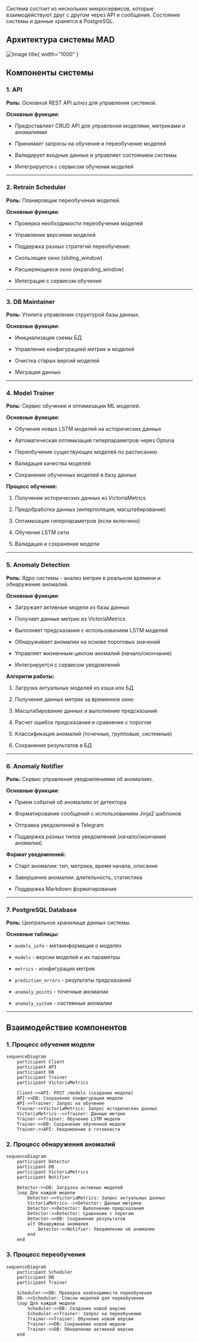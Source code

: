 Система состоит из нескольких микросервисов, которые взаимодействуют друг с другом через API и сообщения. Состояние системы и данные хранятся в PostgreSQL.

## Архитектура системы MAD
![Image title](../images/MAD.png){ width="1000" }

## Компоненты системы

### 1. API
**Роль:** Основной REST API шлюз для управления системой.

**Основные функции:**

-  Предоставляет CRUD API для управления моделями, метриками и аномалиями

-  Принимает запросы на обучение и переобучение моделей

-  Валидирует входные данные и управляет состоянием системы

-  Интегрируется с сервисом обучения моделей

---

### 2. Retrain Scheduler
**Роль:** Планировщик переобучения моделей.

**Основные функции:**

-  Проверка необходимости переобучения моделей

-  Управление версиями моделей

-  Поддержка разных стратегий переобучения:
  
-  Скользящее окно (sliding_window)
  
-  Расширяющееся окно (expanding_window)

-  Интеграция с сервисом обучения
  
---

### 3. DB Maintainer
**Роль:** Утилита управления структурой базы данных.

**Основные функции:**

-  Инициализация схемы БД

-  Управление конфигурацией метрик и моделей

-  Очистка старых версий моделей

-  Миграции данных

---
### 4. Model Trainer
**Роль:** Сервис обучения и оптимизации ML моделей.

**Основные функции:**

-  Обучение новых LSTM моделей на исторических данных

-  Автоматическая оптимизация гиперпараметров через Optuna

-  Переобучение существующих моделей по расписанию

-  Валидация качества моделей

-  Сохранение обученных моделей в базу данных

**Процесс обучения:**
1. Получение исторических данных из VictoriaMetrics

2. Предобработка данных (интерполяция, масштабирование)

3. Оптимизация гиперпараметров (если включено)

4. Обучение LSTM сети

5. Валидация и сохранение модели

---

### 5. Anomaly Detection

**Роль:** Ядро системы - анализ метрик в реальном времени и обнаружение аномалий.

**Основные функции:**

-  Загружает активные модели из базы данных

-  Получает данные метрик из VictoriaMetrics

-  Выполняет предсказания с использованием LSTM моделей

-  Обнаруживает аномалии на основе пороговых значений

-  Управляет жизненным циклом аномалий (начало/окончание)

-  Интегрируется с сервисом уведомлений

**Алгоритм работы:**
1. Загрузка актуальных моделей из кэша или БД

2. Получение данных метрик за временное окно

3. Масштабирование данных и выполнение предсказаний

4. Расчет ошибок предсказания и сравнение с порогом

5. Классификация аномалий (точечные, групповые, системные)

6. Сохранение результатов в БД

---

### 6. Anomaly Notifier
**Роль:** Сервис управления уведомлениями об аномалиях.

**Основные функции:**

-  Прием событий об аномалиях от детектора

-  Форматирование сообщений с использованием Jinja2 шаблонов

-  Отправка уведомлений в Telegram

-  Поддержка разных типов уведомлений (начало/окончание аномалии)

**Формат уведомлений:**

-  Старт аномалии: тип, метрика, время начала, описание

-  Завершение аномалии: длительность, статистика

-  Поддержка Markdown форматирования

---

### 7. PostgreSQL Database
**Роль:** Центральное хранилище данных системы.

**Основные таблицы:**

-  `models_info` - метаинформация о моделях

-  `models` - версии моделей и их параметры

-  `metrics` - конфигурация метрик

-  `prediction_errors` - результаты предсказаний

-  `anomaly_points` - точечные аномалии

-  `anomaly_system` - системные аномалии

---

## Взаимодействие компонентов

### 1. Процесс обучения модели
```mermaid
sequenceDiagram
    participant Client
    participant API
    participant DB
    participant Trainer
    participant VictoriaMetrics

    Client->>API: POST /models (создание модели)
    API->>DB: Сохранение конфигурации модели
    API->>Trainer: Запрос на обучение
    Trainer->>VictoriaMetrics: Запрос исторических данных
    VictoriaMetrics-->>Trainer: Данные метрик
    Trainer->>Trainer: Обучение LSTM модели
    Trainer->>DB: Сохранение обученной модели
    Trainer->>API: Уведомление о готовности
```

### 2. Процесс обнаружения аномалий
```mermaid
sequenceDiagram
    participant Detector
    participant DB
    participant VictoriaMetrics
    participant Notifier

    Detector->>DB: Загрузка активных моделей
    loop Для каждой модели
        Detector->>VictoriaMetrics: Запрос актуальных данных
        VictoriaMetrics-->>Detector: Данные метрики
        Detector->>Detector: Выполнение предсказания
        Detector->>Detector: Сравнение с порогом
        Detector->>DB: Сохранение результатов
        alt Обнаружена аномалия
            Detector->>Notifier: Уведомление об аномалии
        end
    end
```

### 3. Процесс переобучения
```mermaid
sequenceDiagram
    participant Scheduler
    participant DB
    participant Trainer

    Scheduler->>DB: Проверка необходимости переобучения
    DB-->>Scheduler: Список моделей для переобучения
    loop Для каждой модели
        Scheduler->>DB: Создание новой версии
        Scheduler->>Trainer: Запрос на переобучение
        Trainer->>Trainer: Обучение новой версии
        Trainer->>DB: Сохранение новой модели
        Trainer->>DB: Обновление активной версии
    end
```